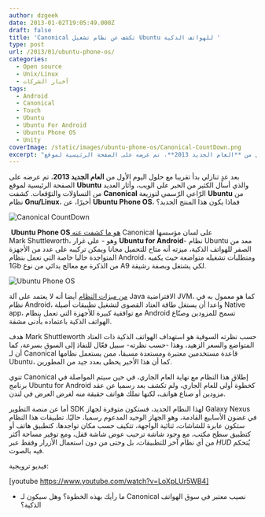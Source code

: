 ```yaml
---
author: dzgeek
date: 2013-01-02T19:05:49.000Z
draft: false
title: 'Canonical تكشف عن نظام تشغيل Ubuntu للهواتف الذكية '
type: post
url: /2013/01/ubuntu-phone-os/
categories:
  - Open source
  - Unix/Linux
  - أخبار الشركات
tags:
  - Android
  - Canonical
  - Touch
  - Ubuntu
  - Ubuntu For Android
  - Ubuntu Phone OS
  - Unity
coverImage: /static/images/ubuntu-phone-os/Canonical-CountDown.png
excerpt: "بعد عدٍ تنازلي بدأ تقريبا مع حلول اليوم الأول من **العام الجديد 2013**، تم عرضه على الصفحة الرئيسية لموقع **Ubuntu** والذي أسال الكثير من الحبر على الويب، وأثار العديد من التساؤلات والتوّقعات. كشفت **Canonical** الرّاعي الرّسمي لتوزيعة **Ubuntu** من نظام\_**Gnu/Linux**،"
---
```

بعد عدٍ تنازلي بدأ تقريبا مع حلول اليوم الأول من **العام الجديد 2013**، تم عرضه على الصفحة الرئيسية لموقع **Ubuntu** والذي أسال الكثير من الحبر على الويب، وأثار العديد من التساؤلات والتوّقعات. كشفت **Canonical** الرّاعي الرّسمي لتوزيعة **Ubuntu** من نظام **Gnu/Linux**، أخيرًا، عن **Ubuntu Phone OS**، فماذا يكون هذا المنتج الجديد؟

![Canonical CountDown](/static/images/ubuntu-phone-os/Canonical-CountDown.png)

 **Ubuntu Phone OS**[ هو ما كشفت عنه](http://www.theverge.com/2013/1/2/3827922/ubuntu-phone-os-announcement) Canonical على لسان مؤسسها Mark Shuttleworth، وهو - على غرار **Ubuntu for Android**- نظام Ubuntu معد من الصفر للهواتف الذكية، ميزته أنه متاح للتحميل مجانا ويمكن تركيبه على عدد من الأجهزة المتواجدة حاليا خاصة التي تعمل بنظام Android، ومتطلبات تشغيله متواضعة حيث يكفيه 1Gb من الذكرة مع معالج بدائي من نوع A9 لكي يشتغل وبصفة رشيقة.

![Ubuntu Phone OS](/static/images/ubuntu-phone-os/Ubuntu-Phone-OS.jpg)

[من ميزات النظام](http://www.omgubuntu.co.uk/2013/01/ubuntu-phone-os-unveiled-by-canonical) أيضا أنه لا يعتمد على آلة Java الافتراضية JVM، كما هو معمول به في نظام Android، واعدا أن يستغل طاقة العتاد القصوى لتشغيل تطبيقات أصيلة Native app، مع توافقية كبيرة للأجهزة التي تعمل بنظام Android تسمح للمزودين وصنّاع الهواتف الذكية باعتماده بأدنى مشقة.

هدف Mark Shuttleworth حسب نظرته السوقية هو استهداف الهواتف الذكية ذات العتاد المتواضع والسعر الزهيد، وهذا -حسب نظرته- سبيل فعّال للنفاذ إلى السوق بسرعة، كما أن لـ Canonical قاعدة مستخدمين معتبرة ومستعدة مسبقا، ممن يستعمل نظامها Ubuntu، كما أن هذا الأخير يحظى بعدد جيد من المطورين.

تنوي Canonical إطلاق هذا النظام مع نهاية العام الجاري، في حين سيتم المواصلة في برنامج Ubuntu for Android كخطوة أولى للعام الجاري، ولم تكشف بعد رسميا عن عقد مزودين أو صناع هواتف، لكنها تملك هواتف حقيقة منه لغرض العرض في لندن.

أما عن منصة التطوير SDK لهذا النظام الجديد، فستكون متوفرة لجهاز Galaxy Nexus في غضون الأسابيع القادمة، وهو الجهاز الوحيد المدعوم رسميا، حاليًا. تطبيقات هذا النظام ستكون عابرة للشاشات، ثنائية الواجهة، تتكيف حسب مكان تواجدها، كتطبيق هاتف أو كتطبيق سطح مكتب، مع وجود شاشة ترحيب عوض شاشة قفل، ومع توفير مساحة أكثر من أي نظام آخر للتطبيقات، بل وحتى من دون استعمال الأزرار وفقط عبر *HUD* يُتحكم فيه بالصوت.

فيديو ترويجية:

\[youtube https://www.youtube.com/watch?v=LoXpLUr5WB4]

-   ما رأيك بهذه الخطوة؟ وهل سيكون لـ Canonical نصيب معتبر في سوق الهواتف الذكية؟
